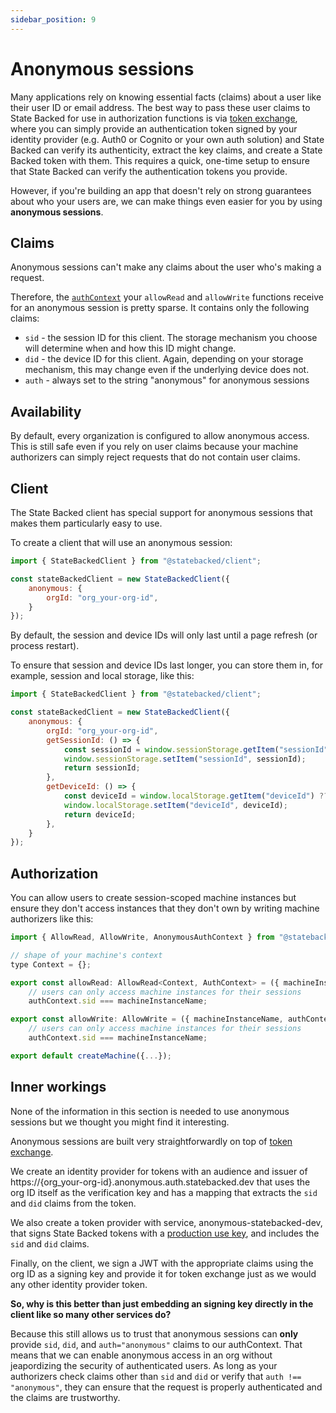 ```yaml
---
sidebar_position: 9
---
```


# Anonymous sessions

Many applications rely on knowing essential facts (claims) about a user like their user ID or email address.
The best way to pass these user claims to State Backed for use in authorization functions is via
[token exchange](./token-exchange), where you can simply provide an authentication token signed by your
identity provider (e.g. Auth0 or Cognito or your own auth solution) and State Backed can verify its
authenticity, extract the key claims, and create a State Backed token with them. This requires
a quick, one-time setup to ensure that State Backed can verify the authentication tokens you provide.

However, if you're building an app that doesn't rely on strong guarantees about who your users are,
we can make things even easier for you by using **anonymous sessions**.

## Claims

Anonymous sessions can't make any claims about the user who's making a request.

Therefore, the [`authContext`](./authorization) your `allowRead` and `allowWrite` functions receive
for an anonymous session is pretty sparse. It contains only the following claims:
- `sid` - the session ID for this client. The storage mechanism you choose will determine when and how this
  ID might change.
- `did` - the device ID for this client. Again, depending on your storage mechanism, this may change
  even if the underlying device does not.
- `auth` - always set to the string "anonymous" for anonymous sessions

## Availability

By default, every organization is configured to allow anonymous access.
This is still safe even if you rely on user claims because your machine authorizers
can simply reject requests that do not contain user claims.

## Client

The State Backed client has special support for anonymous sessions that makes them particularly
easy to use.

To create a client that will use an anonymous session:

```javascript
import { StateBackedClient } from "@statebacked/client";

const stateBackedClient = new StateBackedClient({
    anonymous: {
        orgId: "org_your-org-id",
    }
});
```

By default, the session and device IDs will only last until a page refresh (or process restart).

To ensure that session and device IDs last longer, you can store them in, for example, session and local storage, like this:

```javascript
import { StateBackedClient } from "@statebacked/client";

const stateBackedClient = new StateBackedClient({
    anonymous: {
        orgId: "org_your-org-id",
        getSessionId: () => {
            const sessionId = window.sessionStorage.getItem("sessionId") ?? crypto.randomUUID();
            window.sessionStorage.setItem("sessionId", sessionId);
            return sessionId;
        },
        getDeviceId: () => {
            const deviceId = window.localStorage.getItem("deviceId") ?? crypto.randomUUID();
            window.localStorage.setItem("deviceId", deviceId);
            return deviceId;
        },
    }
});
```

## Authorization

You can allow users to create session-scoped machine instances but ensure they don't access instances that they
don't own by writing machine authorizers like this:

```javascript title=your-machine-definition.ts
import { AllowRead, AllowWrite, AnonymousAuthContext } from "@statebacked/machine";

// shape of your machine's context
type Context = {};

export const allowRead: AllowRead<Context, AuthContext> = ({ machineInstanceName, authContext }) =>
    // users can only access machine instances for their sessions
    authContext.sid === machineInstanceName;

export const allowWrite: AllowWrite = ({ machineInstanceName, authContext }) =>
    // users can only access machine instances for their sessions
    authContext.sid === machineInstanceName;

export default createMachine({...});
```

## Inner workings

None of the information in this section is needed to use anonymous sessions but we thought you might find it interesting.

Anonymous sessions are built very straightforwardly on top of [token exchange](./token-exchange).

We create an identity provider for tokens with an audience and issuer of https://{org_your-org-id}.anonymous.auth.statebacked.dev
that uses the org ID itself as the verification key and has a mapping that extracts the `sid` and `did` claims from the token.

We also create a token provider with service, anonymous-statebacked-dev, that signs State Backed tokens with a
[production use key](./keys), and includes the `sid` and `did` claims.

Finally, on the client, we sign a JWT with the appropriate claims using the org ID as a signing key and provide it
for token exchange just as we would any other identity provider token.

**So, why is this better than just embedding an signing key directly in the client like so many other services do?**

Because this still allows us to trust that anonymous sessions can **only** provide `sid`, `did`, and `auth="anonymous"`
claims to our authContext. That means that we can enable anonymous access in an org without jeapordizing the security
of authenticated users. As long as your authorizers check claims other than `sid` and `did` or verify that `auth !== "anonymous"`,
they can ensure that the request is properly authenticated and the claims are trustworthy.
